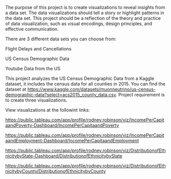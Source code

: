 The purpose of this project is to create visualizations to reveal insights from a data set. The data visualizations should tell a story or highlight patterns in the data set. This project should be a reflection of the theory and practice of data visualization, such as visual encodings, design principles, and effective communication.

There are 3 different data sets you can choose from:

Flight Delays and Cancellations

US Census Demographic Data

Youtube Data from the US

This project analyzes the US Census Demographic Data from a Kaggle dataset, it includes the census data for all counties in 2015. You can find the dataset at https://www.kaggle.com/datasets/muonneutrino/us-census-demographic-data?select=acs2015_county_data.csv. Project requirement is to create three visualizations.

View visualizations at the followint links:

https://public.tableau.com/app/profile/rodney.robinson/viz/IncomePerCapitaandPoverty-Dashboard/IncomePerCapitaandPoverty

https://public.tableau.com/app/profile/rodney.robinson/viz/IncomePerCapitaandEmployment-Dashboard/IncomePerCapitaandEmployment

https://public.tableau.com/app/profile/rodney.robinson/viz/DistributionofEthnicitybyState-Dashboard/DistributionofEthnicitybyState

https://public.tableau.com/app/profile/rodney.robinson/viz/DistributionofEthnicitybyCounty/DistributionofEthnicitybyCounty
